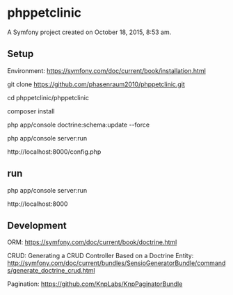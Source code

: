 phppetclinic
============

A Symfony project created on October 18, 2015, 8:53 am.

Setup
-----

Environment: https://symfony.com/doc/current/book/installation.html

git clone https://github.com/phasenraum2010/phppetclinic.git

cd phppetclinic/phppetclinic

composer install

php app/console doctrine:schema:update --force

php app/console server:run

http://localhost:8000/config.php

run
---

php app/console server:run

http://localhost:8000

Development
-----------

ORM: https://symfony.com/doc/current/book/doctrine.html

CRUD: Generating a CRUD Controller Based on a Doctrine Entity:
http://symfony.com/doc/current/bundles/SensioGeneratorBundle/commands/generate_doctrine_crud.html

Pagination: https://github.com/KnpLabs/KnpPaginatorBundle
